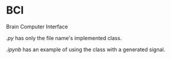 # BCI
Brain Computer Interface

*.py* has only the file name's implemented class.
 
*.ipynb* has an example of using the class with a generated signal.
